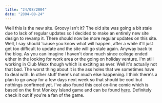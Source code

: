 ```yaml
---
title: "24/08/2004"
date: "2004-08-24"
---
```

Well this is the new site. Groovy isn't it? The old site was going a bit stale due to lack of regular updates so I decided to make an entirely new site design to revamp it. There should now be more regular updates on this site. Well, I say should 'cause you know what will happen, after a while it'll just get too difficult to update and the site will go stale again. Anyway back to the blog. As you can imagine I haven't done much since college ended either in the looking for work area or the going on holiday venture. I'm still working in Club Mexx though which is exciting as ever. Well it's actually not that bad. The worst thing about it is the ass holes that we sometimes have to deal with. In other stuff there's not much else happening. I think there's a plan to go away for a few days next week so that should be cool but nothings confirmed yet. I've also found this cool on-line comic which is based on the first Monkey Island game and can be found [here](http://www.worldofmi.com/features/comics/vink/). Definitely check it out if you're a fan of the game.